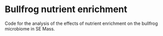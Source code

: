 # Bullfrog nutrient enrichment
 
Code for the analysis of the effects of nutrient enrichment on the bullfrog microbiome in SE Mass. 
